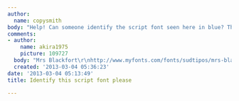 ```yaml
---
author:
  name: copysmith
body: "Help! Can someone identify the script font seen here in blue? Thanks!\r\n\r\n[img:sites/default/files/old-images/screenshot_58_6214.jpg]"
comments:
- author:
    name: akira1975
    picture: 109727
  body: "Mrs Blackfort\r\nhttp://www.myfonts.com/fonts/sudtipos/mrs-blackfort/"
  created: '2013-03-04 05:36:23'
date: '2013-03-04 05:13:49'
title: Identify this script font please

---
```

